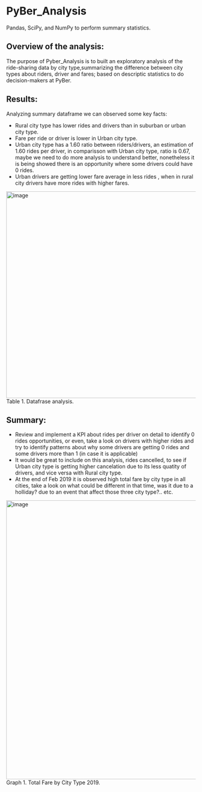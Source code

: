 # PyBer_Analysis
Pandas, SciPy, and NumPy to perform summary statistics.

## Overview of the analysis:

The purpose of Pyber_Analysis is to built an exploratory analysis of the ride-sharing data by city type,summarizing the difference between city types about riders, driver and fares; based on descriptic statistics to do decision-makers at PyBer.

## Results:

Analyzing summary dataframe we can observed some key facts:
- Rural city type has lower rides and drivers than in suburban or urban city type. 
- Fare per ride or driver is lower in Urban city type. 
- Urban city type has a 1.60 ratio between riders/drivers, an estimation of 1.60 rides per driver, in comparisson with Urban city type, ratio is 0.67, maybe we need to do more analysis to understand better, nonetheless it is being showed there is an opportunity where some drivers could have 0 rides. 
- Urban drivers are getting lower fare average in less rides , when in rural city drivers have more rides with higher fares. 

<img width="550" alt="image" src="https://user-images.githubusercontent.com/96214761/153546561-5e4026c6-f55c-4b62-91fd-b827d4d0e8b2.png">
Table 1. Datafrase analysis.

## Summary:

- Review and implement a KPI about rides per driver on detail to identify 0 rides opportunities, or even, take a look on drivers with higher rides and try to identify patterns about why some drivers are getting 0 rides and some drivers more than 1 (in case it is applicable)
- It would be great to include on this analysis, rides cancelled, to see if Urban city type is getting higher cancelation due to its less quatity of drivers, and vice versa with Rural city type. 
- At the end of Feb 2019 it is observed high total fare by city type in all cities, take a look on what could be different in that time, was it due to a holliday? due to an event that affect those three city type?.. etc. 

<img width="742" alt="image" src="https://user-images.githubusercontent.com/96214761/153550690-ca3d12aa-983b-4361-b6de-b84667d758ac.png">
Graph 1. Total Fare by City Type 2019.
